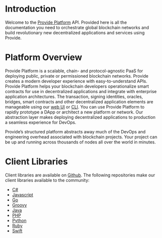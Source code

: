 # Introduction

Welcome to the [Provide Platform](http://provide.services) API. Provided here is all the documentation you need to orchestrate global blockchain networks and build revolutionary new decentralized applications and services using Provide.

# Platform Overview

Provide Platform is a scalable, chain- and protocol-agnostic PaaS for deploying public, private or permissioned blockchain networks. Provide creates a modern developer experience with easy-to-understand APIs. Provide Platform helps your blockchain developers operationalize smart contracts for use in decentralized applications and integrate with enterprise application architectures. The transaction, signing identities, oracles, bridges, smart contracts and other decentralized application elements are manageable using our [web UI](https://static.provide.services) or [CLI](https://github.com/provideservices/provide-cli). You can use Provide Platform to rapidly prototype a DApp or architect a new platform or network. Our abstraction layer makes deploying decentralized applications to production a seamless experience for DevOps.

Provide’s structured platform abstracts away much of the DevOps and engineering overhead associated with blockchain projects. Your project can be up and running across thousands of nodes all over the world in minutes.


# Client Libraries

Client libraries are available on [Github](https://github.com/provideservices). The following repositories make our client libraries available to the community:

- [C#](https://github.com/provideservices/provide-dotnet)
- [Javascript](https://github.com/provideservices/provide-js)
- [Go](https://github.com/provideservices/provide-go)
- [Groovy](https://github.com/provideservices/provide-groovy)
- [Java](https://github.com/provideservices/provide-java)
- [PHP](https://github.com/provideservices/provide-php)
- [Python](https://github.com/provideservices/provide-python)
- [Ruby](https://github.com/provideservices/provide-ruby)
- [Swift](https://github.com/provideservices/provide-swift)
